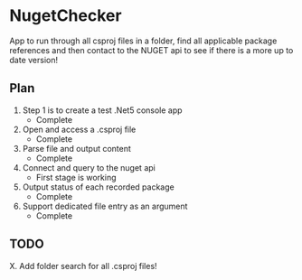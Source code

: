 # NugetChecker
App to run through all csproj files in a folder, find all applicable package references and then contact to the NUGET api to see if there is a more up to date version!

## Plan
1. Step 1 is to create a test .Net5 console app
    - Complete
2. Open and access a .csproj file
    - Complete
3. Parse file and output content
    - Complete
4. Connect and query to the nuget api
    - First stage is working
5. Output status of each recorded package
    - Complete
6. Support dedicated file entry as an argument
    - Complete

## TODO
X. Add folder search for all .csproj files!
